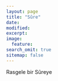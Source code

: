 ```yaml
---
layout: page
title: "Sûre"
date: 
modified:
excerpt:
image:
  feature:
search_omit: true
sitemap: false
---
```

<html>
<head>
	<script>
		var posts = [];
		{% for post in site.posts %}
		posts.push("{{ post.url }}");
		{% endfor %}
		document.write("<meta http-equiv=\"refresh\" content=\"1;url=");
		document.write(posts[Math.floor(Math.random() * posts.length)]);
		document.write("\">");
	</script>
</head>

<body>
	Rasgele bir Sûreye 
	<script>
		document.write("<a href=\"");
		document.write(posts[Math.floor(Math.random() * posts.length)]);
		document.write("\">yönlendiriliyorsunuz</a>...");
	</script>
</body>
</html>
